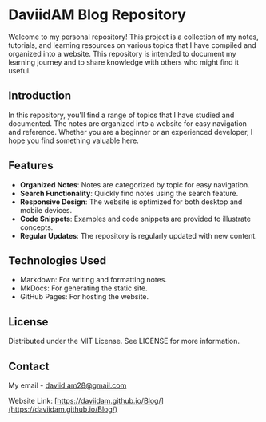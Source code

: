 # DaviidAM Blog Repository

Welcome to my personal repository! This project is a collection of my notes, tutorials, and learning resources on various topics that I have compiled and organized into a website. This repository is intended to document my learning journey and to share knowledge with others who might find it useful.

## Introduction

In this repository, you'll find a range of topics that I have studied and documented. The notes are organized into a website for easy navigation and reference. Whether you are a beginner or an experienced developer, I hope you find something valuable here.

## Features

- **Organized Notes**: Notes are categorized by topic for easy navigation.
- **Search Functionality**: Quickly find notes using the search feature.
- **Responsive Design**: The website is optimized for both desktop and mobile devices.
- **Code Snippets**: Examples and code snippets are provided to illustrate concepts.
- **Regular Updates**: The repository is regularly updated with new content.

## Technologies Used

- Markdown: For writing and formatting notes.
- MkDocs: For generating the static site.
- GitHub Pages: For hosting the website.

## License

Distributed under the MIT License. See LICENSE for more information.

## Contact

My email - [daviid.am28@gmail.com](daviid.am28@gmail.com)

Website Link: [https://daviidam.github.io/Blog/](https://daviidam.github.io/Blog/)
